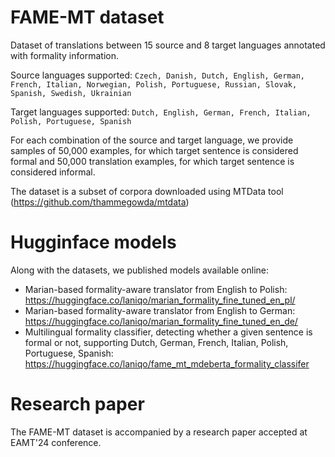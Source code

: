 # FAME-MT dataset
Dataset of translations between 15 source and 8 target languages annotated with formality information.

Source languages supported: `Czech, Danish, Dutch, English, German, French, Italian, Norwegian, Polish, Portuguese, Russian, Slovak, Spanish, Swedish, Ukrainian`

Target languages supported: `Dutch, English, German, French, Italian, Polish, Portuguese, Spanish`

For each combination of the source and target language, we provide samples of 50,000 examples, for which target sentence is considered formal and 50,000 translation examples, for which target sentence is considered informal.

The dataset is a subset of corpora downloaded using MTData tool (https://github.com/thammegowda/mtdata)

# Hugginface models
Along with the datasets, we published models available online:

- Marian-based formality-aware translator from English to Polish: https://huggingface.co/laniqo/marian_formality_fine_tuned_en_pl/
- Marian-based formality-aware translator from English to German: https://huggingface.co/laniqo/marian_formality_fine_tuned_en_de/
- Multilingual formality classifier, detecting whether a given sentence is formal or not, supporting Dutch, German, French, Italian, Polish, Portuguese, Spanish: https://huggingface.co/laniqo/fame_mt_mdeberta_formality_classifer

# Research paper

The FAME-MT dataset is accompanied by a research paper accepted at EAMT'24 conference. 


